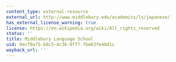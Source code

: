 ```yaml
---
content_type: external-resource
external_url: http://www.middlebury.edu/academics/ls/japanese/
has_external_license_warning: true
license: https://en.wikipedia.org/wiki/All_rights_reserved
status: ''
title: Middlebury Language School
uid: 9ecf0a75-b8c5-4c36-9ff7-fbe63fe48d1c
wayback_url: ''
---
```

